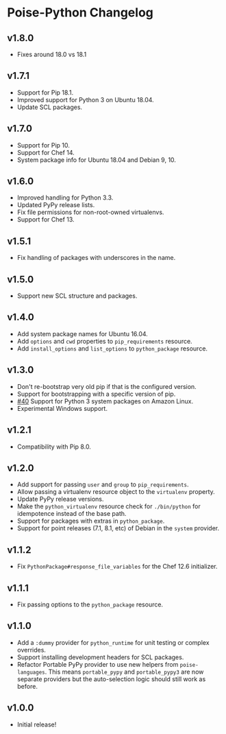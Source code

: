 # Poise-Python Changelog

## v1.8.0
* Fixes around 18.0 vs 18.1

## v1.7.1

* Support for Pip 18.1.
* Improved support for Python 3 on Ubuntu 18.04.
* Update SCL packages.

## v1.7.0

* Support for Pip 10.
* Support for Chef 14.
* System package info for Ubuntu 18.04 and Debian 9, 10.

## v1.6.0

* Improved handling for Python 3.3.
* Updated PyPy release lists.
* Fix file permissions for non-root-owned virtualenvs.
* Support for Chef 13.

## v1.5.1

* Fix handling of packages with underscores in the name.

## v1.5.0

* Support new SCL structure and packages.

## v1.4.0

* Add system package names for Ubuntu 16.04.
* Add `options` and `cwd` properties to `pip_requirements` resource.
* Add `install_options` and `list_options` to `python_package` resource.

## v1.3.0

* Don't re-bootstrap very old pip if that is the configured version.
* Support for bootstrapping with a specific version of pip.
* [#40](https://github.com/poise/poise-python/pulls/40) Support for Python 3 system packages on Amazon Linux.
* Experimental Windows support.

## v1.2.1

* Compatibility with Pip 8.0.

## v1.2.0

* Add support for passing `user` and `group` to `pip_requirements`.
* Allow passing a virtualenv resource object to the `virtualenv` property.
* Update PyPy release versions.
* Make the `python_virtualenv` resource check for `./bin/python` for idempotence
  instead of the base path.
* Support for packages with extras in `python_package`.
* Support for point releases (7.1, 8.1, etc) of Debian in the `system` provider.

## v1.1.2

* Fix `PythonPackage#response_file_variables` for the Chef 12.6 initializer.

## v1.1.1

* Fix passing options to the `python_package` resource.

## v1.1.0

* Add a `:dummy` provider for `python_runtime` for unit testing or complex overrides.
* Support installing development headers for SCL packages.
* Refactor Portable PyPy provider to use new helpers from `poise-languages`. This
  means `portable_pypy` and `portable_pypy3` are now separate providers but the
  auto-selection logic should still work as before.

## v1.0.0

* Initial release!

